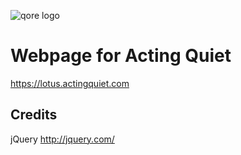 ![qore logo](https://qore.no/res/logo-text-100.png)

# Webpage for Acting Quiet
https://lotus.actingquiet.com

## Credits

jQuery
http://jquery.com/
